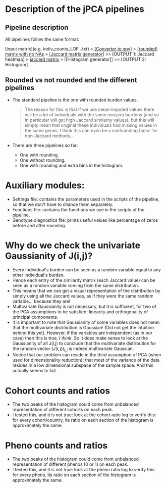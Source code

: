 # Description of the jPCA pipelines

## Pipeline description

All pipelines follow the same format:

[input matrix](e.g. indiv_counts_LOF...txt) > [[Converter to npy]](txt_to_npy...py) > [(rounded) matrix with no NAs](no_NAs...npy) > [[Jaccard matrix generator]](jPCA_jaccard...py) >> [OUTPUT 1: Jaccard heatmap] > [jaccard matrix](jaccard...npy) > [[Histogram generator]] >> [OUTPUT 2: Histogram]

## Rounded vs not rounded and the different pipelines

- The standard pipeline is the one with rounded burden values.
	> The reason for this is that if we use mean-imputed values there will be a lot of individuals with the same nonzero burdens (and so in particular will get high Jaccard similarity values), but this will simply mean that original these individuals had missing values in the same genes. I think this can even be a confounding factor for non-Jaccard methods...

- There are three pipelines so far:
	- One with rounding.
	- One without rounding.
	- One with rounding and extra bins in the histogram.

# Auxiliary modules:
- Settings file: contains the parameters used in the scripts of the pipeline, so that we don't have to chance them separately.
- Functions file: contains the functions we use in the scripts of the pipeline.
- Genotype diagnostics file: prints useful values like percentage of zeros before and after rounding.


# Why do we check the univariate Gaussianity of J(i,j)?
- Every individual's burden can be seen as a random variable equal to any other individual's burden.
- Hence each entry of the similarity matrix (each Jaccard value) can be seen as a random variable coming from the same distribution.
- This means that we can get a visual representation of the distribution by simply using all the Jaccard values, as if they were the same random variable... because they are!
- Multivariate Gaussianity is not necessary, but it is sufficient, for two of the PCA assumptions to be satisfied: linearity and orthogonality of principal components.
- It is important to note that Gaussianity of some variables does not mean that the multivariate distribution is Gaussian! (Did not get the intuition behind this yet). However, if the variables are independent (as in our case) then this is true, *I think*. So it does make sense to look at the Gaussianity of all J(i,j) to conclude that the multivariate distribution for the random vector $(J(i,j))_{i,j}$ is indeed multivariate Gaussian.
- Notice that our problem can reside in the third assumption of PCA (when used for dimensionality reduction): that most of the variance of the data resides in a low dimensional subspace of the sample space. And this actually seems to fail.

# Cohort counts and ratios
- The two peaks of the histogram could come from unbalanced representation of different cohorts on each peak.
- I tested this, and it is not true: look at the cohort ratio log to verify this: for every cohort/country, its ratio on each section of the histogram is approximately the same.

# Pheno counts and ratios
- The two peaks of the histogram could come from unbalanced representation of different phenos (0 or 1) on each peak.
- I tested this, and it is not true: look at the pheno ratio log to verify this: for every pheno, its ratio on each section of the histogram is approximately the same.
